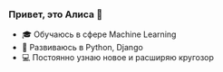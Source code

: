 ### Привет, это Алиса 👋

- 🎓 Обучаюсь в сфере Machine Learning
- 🌱 Развиваюсь в Python, Django
- 💻 Постоянно узнаю новое и расширяю кругозор
